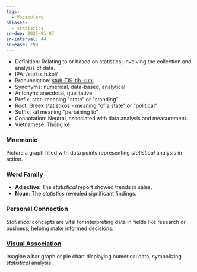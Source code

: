 ```yaml
---
tags:
  - Vocabulary
aliases:
  - statistics
sr-due: 2025-01-07
sr-interval: 44
sr-ease: 290
---
```

- Definition: Relating to or based on statistics; involving the collection and analysis of data.
- IPA: /stəˈtɪs.tɪ.kəl/
- Pronunciation: [stuh-TIS-tih-kuhl](https://www.google.com/search?q=how+to+pronounce+statistical)
- Synonyms: numerical, data-based, analytical
- Antonym: anecdotal, qualitative
- Prefix: stat- meaning "state" or "standing"
- Root: Greek statistikos - meaning "of a state" or "political"
- Suffix: -al meaning "pertaining to"
- Connotation: Neutral, associated with data analysis and measurement.
- Vietnamese: Thống kê

### Mnemonic

Picture a graph filled with data points representing *statistical* analysis in action.

### Word Family

- **Adjective**: The *statistical* report showed trends in sales.
- **Noun**: The *statistics* revealed significant findings.

### Personal Connection

*Statistical* concepts are vital for interpreting data in fields like research or business, helping make informed decisions.

### [Visual Association](https://www.google.com/search?tbm=isch&q=statistical)

Imagine a bar graph or pie chart displaying numerical data, symbolizing *statistical* analysis.
